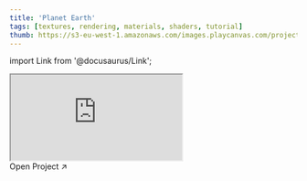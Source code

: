 ```yaml
---
title: 'Planet Earth'
tags: [textures, rendering, materials, shaders, tutorial]
thumb: https://s3-eu-west-1.amazonaws.com/images.playcanvas.com/projects/12/419706/12261C-image-75.jpg
---
```


import Link from '@docusaurus/Link';

<div className="iframe-container">
    <iframe src="https://playcanv.as/p/kU1mx35y/" title="Planet Earth" allow="camera; microphone; xr-spatial-tracking; fullscreen" allowfullscreen></iframe>
</div>

<Link to='https://playcanvas.com/project/419706/'>Open Project ↗</Link>

